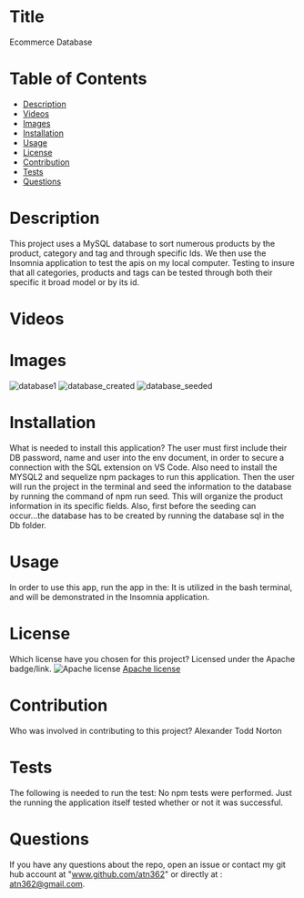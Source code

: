 
  
# Title 

Ecommerce Database


# Table of Contents 
* [Description](#description)
* [Videos](#videos)
* [Images](#images)
* [Installation](#installation)
* [Usage](#usage)
* [License](#license)
* [Contribution](#contribution)
* [Tests](#tests)
* [Questions](#questions)



# Description

This project uses a MySQL database to sort numerous products by the product, category and tag and through specific Ids. We then use the Insomnia application to test the apis on my local computer.  Testing to insure that all categories, products and tags can be tested through both their specific it broad model or by its id.

# Videos

# Images

![database1](https://user-images.githubusercontent.com/77468756/117696525-03f4ac80-b187-11eb-93bd-f22d6ae01c1d.png)
![database_created](https://user-images.githubusercontent.com/77468756/117696529-05be7000-b187-11eb-9f6e-aa618b13af79.png)
![database_seeded](https://user-images.githubusercontent.com/77468756/117696538-07883380-b187-11eb-9522-40342c221541.png)


# Installation
What is needed to install this application? The user must first include their DB password, name and user into the env document, in order to secure a connection with the SQL extension on VS Code. Also need to install the MYSQL2 and sequelize npm packages to run this application. Then the user will run the project in the terminal and seed the information to the database by running the command of npm run seed.  This will organize the product information in its specific fields. Also, first before the seeding can occur...the database has to be created by running the database sql in the Db folder. 

# Usage
In order to use this app, run the app in the: It is utilized in the bash terminal, and will be demonstrated in the Insomnia application.

# License
Which license have you chosen for this project? Licensed under the Apache badge/link.
![Apache license](https://img.shields.io/badge/License-Apache%202.0-green.svg)
[Apache license](https://www.apache.org/licenses/LICENSE-2.0)

# Contribution
​Who was involved in contributing to this project? Alexander Todd Norton

# Tests
The following is needed to run the test: No npm tests were performed.  Just the running the application itself tested whether or not it was successful.

# Questions
If you have any questions about the repo, open an issue or contact my git hub account at "www.github.com/atn362" or  directly at : atn362@gmail.com.
